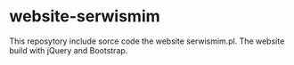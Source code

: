 # website-serwismim
This reposytory include sorce code the website serwismim.pl. 
The website build with jQuery and Bootstrap.
